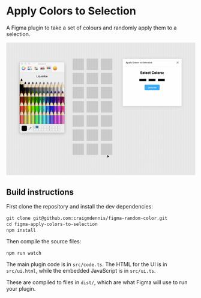 # Apply Colors to Selection
A Figma plugin to take a set of colours and randomly apply them to a selection.

![](./assets/figma-apply-colors-to-selection.gif)

## Build instructions
First clone the repository and install the dev dependencies:

```
git clone git@github.com:craigmdennis/figma-random-color.git
cd figma-apply-colors-to-selection
npm install
```

Then compile the source files:

```
npm run watch
```

The main plugin code is in `src/code.ts`. The HTML for the UI is in
`src/ui.html`, while the embedded JavaScript is in `src/ui.ts`.

These are compiled to files in `dist/`, which are what Figma will use to run
your plugin.
